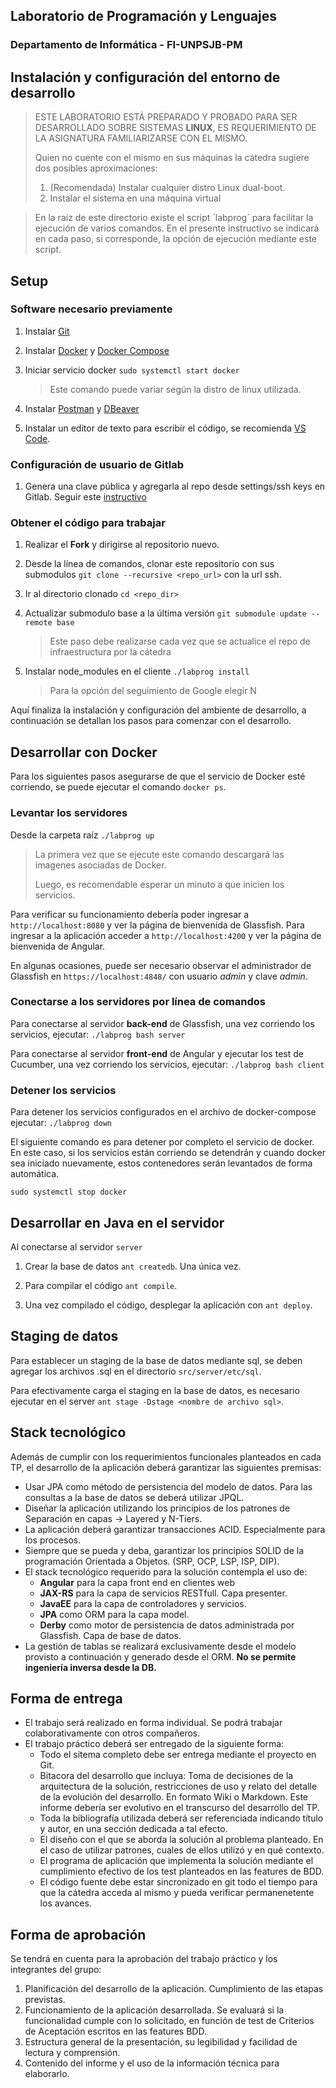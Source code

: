 ## Laboratorio de Programación y Lenguajes

### Departamento de Informática - FI-UNPSJB-PM

## Instalación y configuración del entorno de desarrollo

> ESTE LABORATORIO ESTÁ PREPARADO Y PROBADO PARA SER DESARROLLADO SOBRE SISTEMAS **LINUX**, ES REQUERIMIENTO DE LA ASIGNATURA FAMILIARIZARSE CON EL MISMO.
>
> Quien no cuente con el mismo en sus máquinas la cátedra sugiere dos posibles aproximaciones:
> 1. (Recomendada) Instalar cualquier distro Linux dual-boot.
> 2. Instalar el sistema en una máquina virtual

> En la raíz de este directorio existe el script ´labprog´ para facilitar la ejecución de varios comandos. En el presente instructivo se indicará en cada paso, si corresponde, la opción de ejecución mediante este script. 

## Setup

### Software necesario previamente

1. Instalar [Git](https://git-scm.com/download/linux)

1. Instalar [Docker](https://docs.docker.com/install/linux/docker-ce/ubuntu/) y [Docker Compose](https://docs.docker.com/compose/install/)

1. Iniciar servicio docker `sudo systemctl start docker`
    > Este comando puede variar según la distro de linux utilizada.

1. Instalar [Postman](https://www.postman.com/downloads/) y [DBeaver](https://dbeaver.io/download/)

1. Instalar un editor de texto para escribir el código, se recomienda [VS Code](https://code.visualstudio.com/download).

### Configuración de usuario de Gitlab

1. Genera una clave pública y agregarla al repo desde settings/ssh keys en Gitlab. Seguir este [instructivo](https://git.fi.mdn.unp.edu.ar/help/ssh/README#generating-a-new-ssh-key-pair)

### Obtener el código para trabajar

1. Realizar el **Fork** y dirigirse al repositorio nuevo.

1. Desde la línea de comandos, clonar este repositorio con sus submodulos `git clone --recursive <repo_url>` con la url ssh.

1. Ir al directorio clonado `cd <repo_dir>`

1. Actualizar submodulo base a la última versión `git submodule update --remote base` 
    > Este paso debe realizarse cada vez que se actualice el repo de infraestructura por la cátedra

1. Instalar node_modules en el cliente `./labprog install` 
    > Para la opción del seguimiento de Google elegir N


Aquí finaliza la instalación y configuración del ambiente de desarrollo, a continuación se detallan los pasos para comenzar con el desarrollo.

## Desarrollar con Docker

Para los siguientes pasos asegurarse de que el servicio de Docker esté corriendo, se puede ejecutar el comando `docker ps`.

### Levantar los servidores
Desde la carpeta raíz ```./labprog up```

> La primera vez que se ejecute este comando descargará las imagenes asociadas de Docker.
>
> Luego, es recomendable esperar un minuto a que inicien los servicios.

Para verificar su funcionamiento debería poder ingresar a `http://localhost:8080` y ver la página de bienvenida de Glassfish.
Para ingresar a la aplicación acceder a `http://localhost:4200` y ver la página de bienvenida de Angular.

En algunas ocasiones, puede ser necesario observar el administrador de Glassfish en `https://localhost:4848/` con usuario _admin_ y clave _admin_.


### Conectarse a los servidores por línea de comandos

Para conectarse al servidor **back-end** de Glassfish, una vez corriendo los servicios, ejecutar: ```./labprog bash server```

Para conectarse al servidor **front-end** de Angular y ejecutar los test de Cucumber, una vez corriendo los servicios, ejecutar: ```./labprog bash client```

### Detener los servicios

Para detener los servicios configurados en el archivo de docker-compose ejecutar: ```./labprog down```

El siguiente comando es para detener por completo el servicio de docker. En este caso, si los servicios están corriendo se detendrán y cuando docker sea iniciado nuevamente, estos contenedores serán levantados de forma automática.

`sudo systemctl stop docker`

## Desarrollar en Java en el servidor

Al conectarse al servidor `server`

1. Crear la base de datos `ant createdb`. Una única vez.

1. Para compilar el código `ant compile`.

1. Una vez compilado el código, desplegar la aplicación con `ant deploy`.

## Staging de datos

Para establecer un staging de la base de datos mediante sql, se deben agregar los archivos .sql en el directorio `src/server/etc/sql`.

Para efectivamente carga el staging en la base de datos, es necesario ejecutar en el server `ant stage -Dstage <nombre de archivo sql>`.

## Stack tecnológico
Además de cumplir con los requerimientos funcionales planteados en cada TP, el desarrollo de la aplicación deberá garantizar las siguientes premisas:
* Usar JPA como método de persistencia del modelo de datos. Para las consultas a la base de datos se deberá utilizar JPQL.
* Diseñar la aplicación utilizando los principios de los patrones de Separación en capas &rarr; Layered y N-Tiers.
* La aplicación deberá garantizar transacciones ACID. Especialmente para los procesos.
* Siempre que se pueda y deba, garantizar los principios SOLID de la programación Orientada a Objetos. (SRP, OCP, LSP, ISP, DIP).
* El stack tecnológico requerido para la solución contempla el uso de:
  + **Angular**  para la capa front end en clientes web
  + **JAX-RS** para la capa de servicios RESTfull. Capa presenter.
  + **JavaEE** para la capa de controladores y servicios.
  + **JPA** como ORM para la capa model.
  + **Derby** como motor de persistencia de datos administrada por Glassfish. Capa de base de datos.
* La gestión de tablas se realizará exclusivamente desde el modelo provisto a continuación y generado desde el ORM. **No se permite ingeniería inversa desde la DB.**

## Forma de entrega
* El trabajo será realizado en forma individual. Se podrá trabajar colaborativamente con otros compañeros.
* El trabajo práctico deberá ser entregado de la siguiente forma:
  * Todo el sitema completo debe ser entrega mediante el proyecto en Git.
  * Bitacora del desarrollo que incluya: Toma de decisiones de la arquitectura de la solución, restricciones de uso y relato del detalle de la evolución del desarrollo. En formato Wiki o Markdown. Este informe debería ser evolutivo en el transcurso del desarrollo del TP.
  * Toda la bibliografía utilizada deberá ser referenciada indicando título y autor, en una sección dedicada a tal efecto.
  * El diseño con el que se aborda la solución al problema planteado. En el caso de utilizar patrones, cuales de ellos utilizó y en qué contexto.
  * El programa de aplicación que implementa la solución mediante el cumplimiento efectivo de los test planteados en las features de BDD.
  * El código fuente debe estar sincronizado en git todo el tiempo para que la cátedra acceda al mismo y pueda verificar permanenetente los avances.

## Forma de aprobación
Se tendrá en cuenta para la aprobación del trabajo práctico y los integrantes del grupo:
1. Planificación del desarrollo de la aplicación. Cumplimiento de las etapas previstas.
2. Funcionamiento de la aplicación desarrollada. Se evaluará si la funcionalidad cumple con lo solicitado, en función de test de Criterios de Aceptación escritos en las features BDD.
3. Estructura general de la presentación, su legibilidad y facilidad de lectura y comprensión.
4. Contenido del informe y el uso de la información técnica para elaborarlo.





